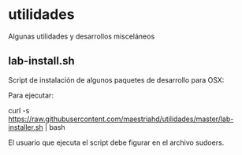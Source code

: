 # utilidades
Algunas utilidades y desarrollos misceláneos

## lab-install.sh

Script de instalación de algunos paquetes de desarrollo para OSX:

Para ejecutar:

  curl -s https://raw.githubusercontent.com/maestriahd/utilidades/master/lab-installer.sh | bash


El usuario que ejecuta el script debe figurar en el archivo sudoers.
